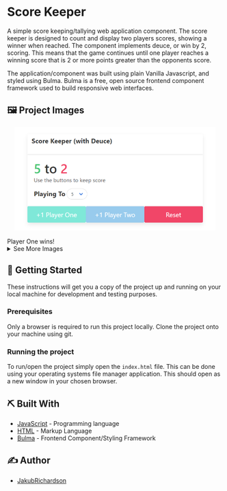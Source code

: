 # Score Keeper
A simple score keeping/tallying web application component. The score keeper is designed to count and display two players scores, showing a winner when reached. The component implements deuce, or win by 2, scoring. This means that the game continues until one player reaches a winning score that is 2 or more points greater than the opponents score.

The application/component was built using plain Vanilla Javascript, and styled using Bulma. Bulma is a free, open source frontend component framework used to build responsive web interfaces.

## 🖼️ Project Images

<p align="center">
    <img src="./images/Winner.png" alt="Player One Wins!" width="470"/>
</p>
Player One wins!

<details>
<summary>See More Images</summary>
<br>
<p align="center">
    <img src="./images/ScoreKeeper.png" alt="The reset ScoreKeeper state." width="520"/>
</p>
Reset score keeper state.

<p align="center">
    <img src="./images/Deuce.png" alt="" width="470"/>
</p>
Player One wins by deuce (win by 2).

</details>

## 🏁 Getting Started
These instructions will get you a copy of the project up and running on your local machine for development and testing purposes.

### Prerequisites
Only a browser is required to run this project locally. Clone the project onto your machine using git.

### Running the project
To run/open the project simply open the `index.html` file. This can be done using your operating systems file manager application. This should open as a new window in your chosen browser.

## ⛏️ Built With

- [JavaScript](https://developer.mozilla.org/en-US/docs/Web/JavaScript) - Programming language
- [HTML](https://developer.mozilla.org/en-US/docs/Web/HTML) - Markup Language 
- [Bulma](https://bulma.io/) - Frontend Component/Styling Framework

## ✍️ Author

- [JakubRichardson](https://github.com/JakubRichardson)